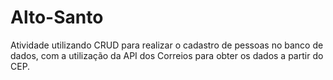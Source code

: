 # Alto-Santo
Atividade utilizando CRUD para realizar o cadastro de pessoas no banco de dados, com a utilização da API dos Correios para obter os dados a partir do CEP.

